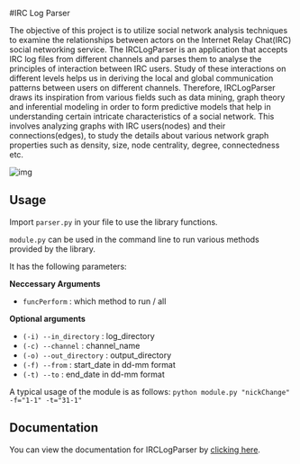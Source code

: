 #IRC Log Parser

The objective of this project is to utilize social network analysis techniques to examine the relationships between actors on the Internet Relay Chat(IRC) social networking service. The IRCLogParser is an application that accepts IRC log files from different channels and parses them to analyse the principles of interaction between IRC users. Study of these interactions on different levels helps us in deriving the local and global communication patterns between users on different channels. Therefore, IRCLogParser draws its inspiration from various fields such as data mining, graph theory and inferential modeling in order to form predictive models that help in understanding certain intricate characteristics of a social network. This involves analyzing graphs with IRC users(nodes) and their connections(edges), to study the details about various network graph properties such as density, size, node centrality, degree, connectedness etc.

![img](https://github.com/prasadtalasila/IRCLogParser/raw/master/archive/sample_img/kubuntu-devel_4_10_2013_conversation.png)


## Usage

Import `parser.py` in your file to use the library functions.

`module.py` can be used in the command line to run various methods provided by the library.

It has the following parameters:

**Neccessary Arguments**
- `funcPerform` : which method to run / all

**Optional arguments**
- `(-i) --in_directory` : log_directory
- `(-c) --channel` : channel_name
- `(-o) --out_directory` : output_directory
- `(-f) --from` : start_date in dd-mm format
- `(-t) --to` : end_date in dd-mm format


A typical usage of the module is as follows:
`python module.py "nickChange" -f="1-1" -t="31-1"`

## Documentation

You can view the documentation for IRCLogParser by [clicking here](https://cdn.rawgit.com/prasadtalasila/IRCLogParser/master/docs/build/html/index.html).